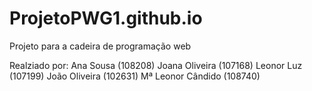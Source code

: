 # ProjetoPWG1.github.io
Projeto para a cadeira de programação web

Realziado por:
    Ana Sousa (108208)
    Joana Oliveira (107168)
    Leonor Luz (107199)
    João Oliveira (102631)
    Mª Leonor Cândido (108740)
